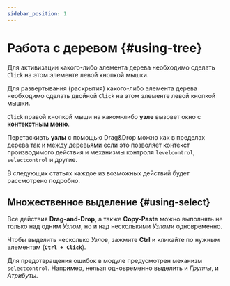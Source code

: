 ```yaml
---
sidebar_position: 1
---
```


# Работа с деревом {#using-tree}

Для активизации какого-либо элемента дерева необходимо сделать `Click` на этом элементе левой кнопкой мышки.

Для развертывания (раскрытия) какого-либо элемента дерева необходимо сделать двойной `Click` на этом элементе левой кнопкой мышки.

`Click` правой кнопкой мыши на каком-либо **узле** вызовет окно с **контекстным меню**.

Перетаскивть **узлы** с помощью Drag&Drop можно как в пределах дерева так и между деревьями если это позволяет контекст производимого действия и механизмы контроля `levelcontrol`, `selectcontrol` и другие.

В следующих статьях каждое из возможных действий будет рассмотрено подробно.

## Множественное выделение {#using-select}  

Все действия **Drag-and-Drop**, а также **Copy-Paste** можно выполнять не только над одним *Узлом*, но и над несколькими *Узлами* одновременно.  

Чтобы выделить несколько *Узлов*, зажмите **Ctrl** и кликайте по нужным элементам (**`Ctrl + Click`**).  

Для предотвращения ошибок в модуле предусмотрен механизм `selectcontrol`. Например, нельзя одновременно выделить и *Группы*, и *Атрибуты*.
